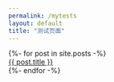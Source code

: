 ```yaml
---
permalink: /mytests
layout: default
title: "测试页面"
---
```


<div class="posts">
    {%- for post in site.posts -%}
        <div>
            <div><a href="{{ post.url }}">{{ post.title }}</a></div>
        </div>
    {%- endfor -%}
</div>